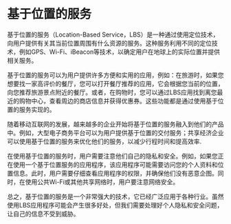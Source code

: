 # 基于位置的服务
基于位置的服务（Location-Based Service，LBS）是一种通过使用定位技术，向用户提供有关其当前位置周围有什么资源的服务。这种服务利用不同的定位技术，例如GPS、Wi-Fi、iBeacon等技术，以确定用户在地球上的实际位置并提供相关服务。

基于位置的服务可以为用户提供许多方便和实用的应用，例如：在旅游时，如果您想要找一家高评价的餐厅，您可以打开餐厅推荐的应用，它会根据您当前的位置，向您推荐旅游景点附近的餐厅。或者，在购物时，您可以通过LBS应用找到离您最近的购物中心，查看周边的商店信息并获得优惠券。这些功能都是通过使用基于位置的服务实现的。

随着移动互联网的发展，越来越多的企业开始将基于位置的服务融入到他们的产品中。例如，大型电子商务平台可以为用户提供基于位置的交付服务；共享经济企业可以使用基于位置的服务来优化他们的服务，以减少行程时间和提高效率.

在使用基于位置的服务时，用户需要注意他们自己的隐私和安全。例如，如果您正在使用一个基于位置服务的应用程序，该应用程序可能需要访问您的个人资料和位置信息。此时，用户需要仔细查看应用程序的权限，并确保他们没有恶意企图。同时，在使用公共Wi-Fi或其他共享网络时，用户要注意网络安全。

总之，基于位置的服务是一个非常强大的技术，它已经广泛应用于各种行业。虽然使用LBS应用程序可能会产生很多好处，但我们需要处理好个人隐私和安全问题，让自己的信息不受到威胁。